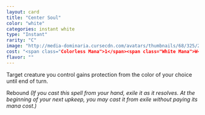 ```yaml
---
layout: card
title: "Center Soul"
color: "white"
categories: instant white
type: "Instant"
rarity: "C"
image: "http://media-dominaria.cursecdn.com/avatars/thumbnails/68/325/200/283/635618402855958472.png"
cost: "<span class="Colorless Mana">1</span><span class="White Mana">W</span>"
flavor: ""
---
```


Target creature you control gains protection from the color of your choice until end of turn.

Rebound <em>(If you cast this spell from your hand, exile it as it resolves. At the beginning of your next upkeep, you may cast it from exile without paying its mana cost.)</em>
